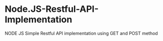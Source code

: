 # Node.JS-Restful-API-Implementation
NODE JS Simple Restful API implementation using GET and POST method
